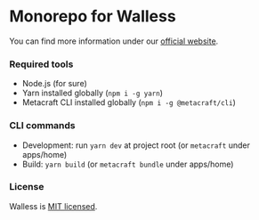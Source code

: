 # Monorepo for Walless

You can find more information under our [official website](https://walless.io).

### Required tools
- Node.js (for sure)
- Yarn installed globally (`npm i -g yarn`)
- Metacraft CLI installed globally (`npm i -g @metacraft/cli`)

### CLI commands
- Development: run `yarn dev` at project root (or `metacraft` under apps/home)
- Build: `yarn build` (or `metacraft bundle` under apps/home)

### License
Walless is [MIT licensed](./LICENSE).
